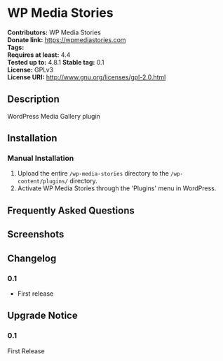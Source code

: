 # WP Media Stories #
**Contributors:**      WP Media Stories  
**Donate link:**       https://wpmediastories.com  
**Tags:**  
**Requires at least:** 4.4  
**Tested up to:**      4.8.1 
**Stable tag:**        0.1  
**License:**           GPLv3  
**License URI:**       http://www.gnu.org/licenses/gpl-2.0.html  

## Description ##

WordPress Media Gallery plugin

## Installation ##

### Manual Installation ###

1. Upload the entire `/wp-media-stories` directory to the `/wp-content/plugins/` directory.
2. Activate WP Media Stories through the 'Plugins' menu in WordPress.

## Frequently Asked Questions ##


## Screenshots ##


## Changelog ##

### 0.1 ###
* First release

## Upgrade Notice ##

### 0.1 ###
First Release
